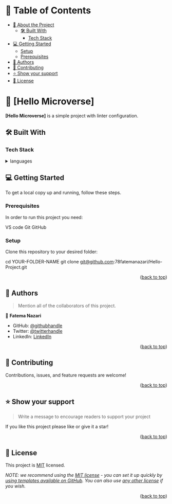 <a name="readme-top"></a>

# 📗 Table of Contents

- [📖 About the Project](#about-project)
  - [🛠 Built With](#built-with)
    - [Tech Stack](#tech-stack)
- [💻 Getting Started](#getting-started)
  - [Setup](#setup)
  - [Prerequisites](#prerequisites)
- [👥 Authors](#authors)
- [🤝 Contributing](#contributing)
- [⭐️ Show your support](#support)
- [📝 License](#license)



# 📖 [Hello Microverse] <a name="about-project"></a>

>

**[Hello Microverse]** is a simple project with linter configuration.

## 🛠 Built With <a name="built-with"></a>

### Tech Stack <a name="tech-stack"></a>

> 

<details>
  <summary>languages</summary>
  <ul>
    <li><a href="https://reactjs.org/">HTML & CSS</a></li>
  </ul>
</details>





## 💻 Getting Started <a name="getting-started"></a>

> 

To get a local copy up and running, follow these steps.

### Prerequisites

In order to run this project you need:

VS code
Git 
GitHub


### Setup

Clone this repository to your desired folder:

cd YOUR-FOLDER-NAME
git clone git@github.com:78fatemanazari/Hello-Project.git



<p align="right">(<a href="#readme-top">back to top</a>)</p>



## 👥 Authors <a name="authors"></a>

> Mention all of the collaborators of this project.

👤 **Fatema Nazari**

- GitHub: [@githubhandle](https://github.com/78fatemanazari)
- Twitter: [@twitterhandle](https://twitter.com/fati_nazari78)
- LinkedIn: [LinkedIn](https://www.linkedin.com/in/78fatemanazari)

<p align="right">(<a href="#readme-top">back to top</a>)</p>


## 🤝 Contributing <a name="contributing"></a>

Contributions, issues, and feature requests are welcome!

<p align="right">(<a href="#readme-top">back to top</a>)</p>



## ⭐️ Show your support <a name="support"></a>

> Write a message to encourage readers to support your project

If you like this project please like or give it a star!

<p align="right">(<a href="#readme-top">back to top</a>)</p>



## 📝 License <a name="license"></a>

This project is [MIT](./LICENSE) licensed.

_NOTE: we recommend using the [MIT license](https://choosealicense.com/licenses/mit/) - you can set it up quickly by [using templates available on GitHub](https://docs.github.com/en/communities/setting-up-your-project-for-healthy-contributions/adding-a-license-to-a-repository). You can also use [any other license](https://choosealicense.com/licenses/) if you wish._

<p align="right">(<a href="#readme-top">back to top</a>)</p>
